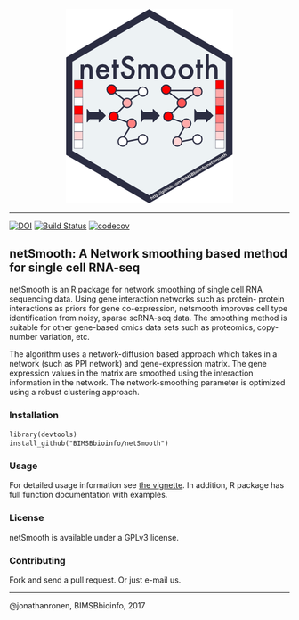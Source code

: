 <div align="center">
	<img src="hex-netsmooth.png" alt="netsmooth"/>
</div>


---------

[![DOI](https://zenodo.org/badge/DOI/10.5281/zenodo.1119064.svg)](https://doi.org/10.5281/zenodo.1119064)
[![Build Status](https://travis-ci.org/BIMSBbioinfo/netSmooth.svg?branch=master)](https://travis-ci.org/BIMSBbioinfo/netSmooth) [![codecov](https://codecov.io/gh/BIMSBbioinfo/netSmooth/branch/master/graph/badge.svg)](https://codecov.io/gh/BIMSBbioinfo/netSmooth)

**netSmooth: A Network smoothing based method for single cell RNA-seq**
-----
netSmooth is an R package for network smoothing of single cell RNA sequencing data. Using gene interaction networks such as protein-
protein interactions as priors for gene co-expression, netsmooth improves cell type identification from noisy, sparse scRNA-seq data.
The smoothing method is suitable for other gene-based omics data sets such as proteomics, copy-number variation, etc.

The algorithm uses a network-diffusion based approach which takes in a network (such as PPI network) and gene-expression matrix. The gene 
expression values in the matrix are smoothed using the interaction information in the network. The network-smoothing parameter is 
optimized using a robust clustering approach.

### Installation

	library(devtools)
	install_github("BIMSBbioinfo/netSmooth")

### Usage
For detailed usage information see  [the vignette](http://htmlpreview.github.io/?https://github.com/BIMSBbioinfo/netSmooth/blob/master/vignettes/netSmoothIntro.html). In addition,
R package has full function documentation with examples. 

### License

netSmooth is available under a GPLv3 license.

### Contributing

Fork and send a pull request. Or just e-mail us.

-------------------------
@jonathanronen, BIMSBbioinfo, 2017


